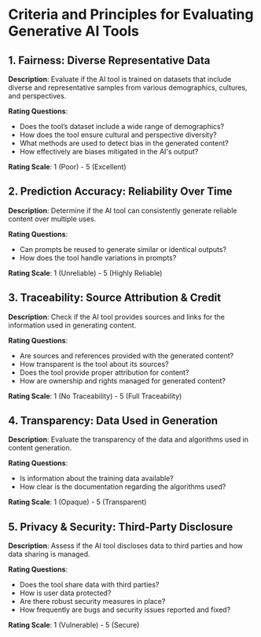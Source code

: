 # Criteria and Principles for Evaluating Generative AI Tools

## 1. Fairness:  Diverse Representative Data
**Description**: Evaluate if the AI tool is trained on datasets that include diverse and representative samples from various demographics, cultures, and perspectives.

**Rating Questions**:
- Does the tool’s dataset include a wide range of demographics?
- How does the tool ensure cultural and perspective diversity?
- What methods are used to detect bias in the generated content?
- How effectively are biases mitigated in the AI's output?

**Rating Scale**: 1 (Poor) - 5 (Excellent)

## 2. Prediction Accuracy: Reliability Over Time
**Description**: Determine if the AI tool can consistently generate reliable content over multiple uses.

**Rating Questions**:
- Can prompts be reused to generate similar or identical outputs?
- How does the tool handle variations in prompts?

**Rating Scale**: 1 (Unreliable) - 5 (Highly Reliable)

## 3. Traceability:  Source Attribution & Credit
**Description**: Check if the AI tool provides sources and links for the information used in generating content.

**Rating Questions**:
- Are sources and references provided with the generated content?
- How transparent is the tool about its sources?
- Does the tool provide proper attribution for content?
- How are ownership and rights managed for generated content?

**Rating Scale**: 1 (No Traceability) - 5 (Full Traceability)

## 4. Transparency:  Data Used in Generation
**Description**: Evaluate the transparency of the data and algorithms used in content generation.

**Rating Questions**:
- Is information about the training data available?
- How clear is the documentation regarding the algorithms used?

**Rating Scale**: 1 (Opaque) - 5 (Transparent)

## 5. Privacy & Security: Third-Party Disclosure
**Description**: Assess if the AI tool discloses data to third parties and how data sharing is managed.

**Rating Questions**:
- Does the tool share data with third parties?
- How is user data protected?
- Are there robust security measures in place?
- How frequently are bugs and security issues reported and fixed?

**Rating Scale**: 1 (Vulnerable) - 5 (Secure)

